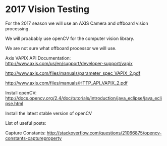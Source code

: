 # 2017 Vision Testing

For the 2017 season we will use an AXIS Camera and offboard vision processing.

We will proabably use openCV for the computer vision library.

We are not sure what offboard processor we will use.


Axis VAPIX API Documentation:
http://www.axis.com/us/en/support/developer-support/vapix

http://www.axis.com/files/manuals/parameter_spec_VAPIX_2.pdf

http://www.axis.com/files/manuals/HTTP_API_VAPIX_2.pdf

Install openCV:
http://docs.opencv.org/2.4/doc/tutorials/introduction/java_eclipse/java_eclipse.html

Install the latest stable version of openCV

List of useful posts:

Capture Constants: http://stackoverflow.com/questions/21066875/opencv-constants-captureproperty
